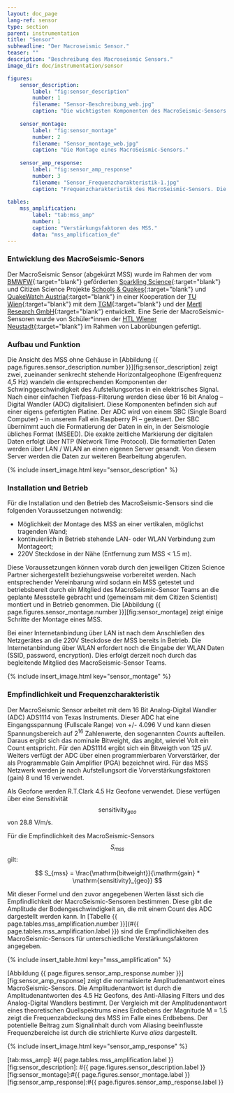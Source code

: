 ```yaml
---
layout: doc_page
lang-ref: sensor
type: section
parent: instrumentation
title: "Sensor"
subheadline: "Der Macroseismic Sensor."
teaser: ""
description: "Beschreibung des Macroseismic Sensors."
image_dir: doc/instrumentation/sensor

figures:
    sensor_description:
        label: "fig:sensor_description"
        number: 1
        filename: "Sensor-Beschreibung_web.jpg"
        caption: "Die wichtigsten Komponenten des MacroSeismic-Sensors."
        
    sensor_montage:
        label: "fig:sensor_montage"
        number: 2
        filename: "Sensor_montage_web.jpg"
        caption: "Die Montage eines MacroSeismic-Sensors."
        
    sensor_amp_response:
        label: "fig:sensor_amp_response"
        number: 3
        filename: "Sensor_Frequenzcharakteristik-1.jpg"
        caption: "Frequenzcharakteristik des MacroSeismic-Sensors. Die Linie *MSS* zeigt die Amplitudenantwort des MSS, *alias* den zu erwartenden Aliasingeffekts des digitalen Filters des Analog-Digital Wandlers und *M 1,5* das theoretische Quellspektrum eines Erbebens mit einer lokalen Magnitude von 1.5."
        
tables:
    mss_amplification:
        label: "tab:mss_amp"
        number: 1
        caption: "Verstärkungsfaktoren des MSS."
        data: "mss_amplification_de"
---
```



### Entwicklung des MacroSeismic-Senors
Der MacroSeismic Sensor (abgekürzt MSS) wurde im Rahmen der vom [BMWFW][1]{:target="blank"} geförderten [Sparkling Science][2]{:target="blank"} und Citizen Science Projekte [Schools & Quakes][3]{:target="blank"} und [QuakeWatch Austria][4]{:target="blank"} in einer Kooperation der [TU Wien][5]{:target="blank"} mit dem [TGM][6]{:target="blank"} und der [Mertl Research GmbH][7]{:target="blank"} entwickelt. Eine Serie der MacroSeismic-Sensoren wurde von Schüler\*innen der [HTL Wiener Neustadt][8]{:target="blank"} im Rahmen von Laborübungen gefertigt.


### Aufbau und Funktion
Die Ansicht des MSS ohne Gehäuse in [Abbildung {{ page.figures.sensor_description.number }}][fig:sensor_description] zeigt zwei, zueinander senkrecht stehende Horizontalgeophone (Eigenfrequenz 4,5 Hz) wandeln die entsprechenden Komponenten der Schwinggeschwindigkeit des Aufstellungsortes in ein elektrisches Signal. Nach einer einfachen Tiefpass-Filterung werden diese über 16 bit Analog – Digital Wandler (ADC) digitalisiert. Diese Komponenten befinden sich auf einer eigens gefertigten Platine. Der ADC wird von einem SBC (Single Board Computer) – in unserem Fall ein Raspberry Pi – gesteuert. Der SBC übernimmt auch die Formatierung der Daten in ein, in der Seismologie übliches Format (MSEED). Die exakte zeitliche Markierung der digitalen Daten erfolgt über NTP (Network Time Protocol). Die formatierten Daten werden über LAN / WLAN an einen eigenen Server gesandt. Von diesem Server werden die Daten zur weiteren Bearbeitung abgerufen.

{% include insert_image.html key="sensor_description" %}

### Installation und Betrieb
Für die Installation und den Betrieb des MacroSeismic-Sensors sind die folgenden Voraussetzungen notwendig:
* Möglichkeit der Montage des MSS an einer vertikalen, möglichst tragenden Wand; 
* kontinuierlich in Betrieb stehende LAN- oder WLAN Verbindung zum Montageort;
* 220V Steckdose in der Nähe (Entfernung zum MSS < 1.5 m).

Diese Voraussetzungen können vorab durch den jeweiligen Citizen Science Partner sichergestellt beziehungsweise vorbereitet werden. Nach entsprechender Vereinbarung wird sodann ein MSS getestet und betriebsbereit durch ein Mitglied des MacroSeismic-Sensor Teams an die geplante Messstelle gebracht und (gemeinsam mit dem Citizen Scientist) montiert und in Betrieb genommen. Die [Abbildung {{ page.figures.sensor_montage.number }}][fig:sensor_montage] zeigt einige Schritte der Montage eines MSS.

Bei einer Internetanbindung über LAN ist nach dem Anschließen des Netzgerätes an die 220V Steckdose der MSS bereits in Betrieb. Die Internetanbindung über WLAN erfordert noch die Eingabe der WLAN Daten (SSID, password, encryption). Dies erfolgt derzeit noch durch das begleitende Mitglied des MacroSeismic-Sensor Teams.

{% include insert_image.html key="sensor_montage" %}


### Empfindlichkeit und Frequenzcharakteristik
Der MacroSeismic Sensor arbeitet mit dem 16 Bit Analog-Digital Wandler (ADC) ADS1114 von Texas Instruments. Dieser ADC hat eine Eingangsspannung (Fullscale Range) von +/- 4.096 V und kann diesen Spannungsbereich auf 2<sup>16</sup> Zahlenwerte, den sogenannten *Counts* aufteilen. Daraus ergibt sich das nominale Bitweight, das angibt, wieviel Volt ein Count entspricht. Für den ADS1114 ergibt sich ein Bitweigth von 125 &mu;V. Weiters verfügt der ADC über einen programmierbaren Vorverstärker, der als Programmable Gain Amplifier (PGA) bezeichnet wird. Für das MSS Netzwerk werden je nach Aufstellungsort die Vorverstärkungsfaktoren (gain) 8 und 16 verwendet.

Als Geofone werden R.T.Clark 4.5 Hz Geofone verwendet. Diese verfügen über eine Sensitivität $$ \mathrm{sensitivity}_{geo} $$ von 28.8 V/m/s.

Für die Empfindlichkeit des MacroSeismic-Sensors $$ S_{mss} $$gilt:

$$
S_{mss} = \frac{\mathrm{bitweight}}{\mathrm{gain} * \mathrm{sensitivity}_{geo}}
$$

Mit dieser Formel und den zuvor angegebenen Werten lässt sich die Empfindlichkeit der MacroSeismic-Sensoren bestimmen. Diese gibt die Amplitude der Bodengeschwindigkeit an, die mit einem Count des ADC dargestellt werden kann. In [Tabelle {{ page.tables.mss_amplification.number }}](#{{ page.tables.mss_amplification.label }}) sind die Empfindlichkeiten des MacroSeismic-Sensors für unterschiedliche Verstärkungsfaktoren angegeben.

{% include insert_table.html key="mss_amplification" %}


[Abbildung {{ page.figures.sensor_amp_response.number }}][fig:sensor_amp_response] zeigt die normalisierte Amplitudenantwort eines MacroSeismic-Sensors. Die Amplitudenantwort ist durch die Amplitudenantworten des 4.5 Hz Geofons, des Anti-Aliasing Filters und des Analog-Digital Wandlers bestimmt. Der Vergleich mit der Amplitudenantwort eines theoretischen Quellspektrums eines Erdbebens der Magnitude M = 1.5 zeigt die Frequenzabdeckung des MSS im Falle eines Erdbebens. Der potentielle Beitrag zum Signalinhalt durch vom Aliasing beeinflusste Frequenzbereiche ist durch die strichlierte Kurve _alias_ dargestellt.

{% include insert_image.html key="sensor_amp_response" %}


[1]: https://www.bmbwf.gv.at/
[2]: https://www.sparklingscience.at/
[3]: https://www.sparklingscience.at/en/projects/show.html?--typo3_neos_nodetypes-page[id]=857
[4]: https://www.zamg.ac.at/cms/de/forschung/geophysik/forschung-erdbeben/quake-watch
[5]: https://www.tuwien.ac.at/
[6]: https://www.tgm.ac.at/
[7]: http://www.mertl-research.at/
[8]: http://www.htlwrn.ac.at/

[tab:mss_amp]: #{{ page.tables.mss_amplification.label }}
[fig:sensor_description]: #{{ page.figures.sensor_description.label }}
[fig:sensor_montage]:#{{ page.figures.sensor_montage.label }}
[fig:sensor_amp_response]:#{{ page.figures.sensor_amp_response.label }}
